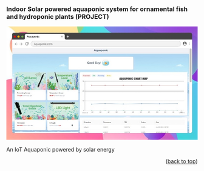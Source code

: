 <!-- ABOUT THE PROJECT -->

### Indoor Solar powered aquaponic system for ornamental fish and hydroponic plants (PROJECT)

[![IoT](https://raw.githubusercontent.com/vonypeto/front-end-aquaponic/main/src/screenshot/screenshot.jpg)](#)

An IoT Aquaponic powered by solar energy

<p align="right">(<a href="#top">back to top</a>)</p>
